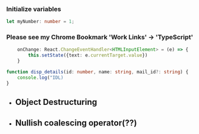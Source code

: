 ### Initialize variables
```ts
let myNumber: number = 1;
```

### Please see my Chrome Bookmark 'Work Links' -> 'TypeScript'

```ts
    onChange: React.ChangeEventHandler<HTMLInputElement> = (e) => {
        this.setState({text: e.currentTarget.value})
    }
```

```ts
function disp_details(id: number, name: string, mail_id?: string) {
    console.log("IDL)
}
```

- ## Object Destructuring
- ## Nullish coalescing operator(??)

